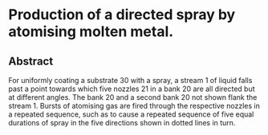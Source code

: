# Production of a directed spray by atomising molten metal.

## Abstract
For uniformly coating a substrate 30 with a spray, a stream 1 of liquid falls past a point towards which five nozzles 21 in a bank 20 are all directed but at different angles. The bank 20 and a second bank 20 not shown flank the stream 1. Bursts of atomising gas are fired through the respective nozzles in a repeated sequence, such as to cause a repeated sequence of five equal durations of spray in the five directions shown in dotted lines in turn.